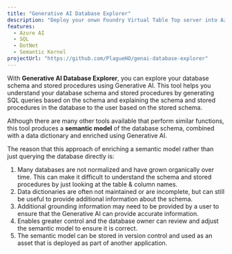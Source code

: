 ```yaml
---
title: "Generative AI Database Explorer"
description: "Deploy your onwn Foundry Virtual Table Top server into Azure using Azure Bicep and GitHub Actions. It support deploying into either Azure Web App or an Azure Container app, with the persistent data stored into Azure Files."
features:
  - Azure AI
  - SQL
  - DotNet
  - Semantic Kernel
projectUrl: "https://github.com/PlagueHO/genai-database-explorer"
---
```


With **Generative AI Database Explorer**, you can explore your database schema and stored procedures using Generative AI. This tool helps you understand your database schema and stored procedures by generating SQL queries based on the schema and explaining the schema and stored procedures in the database to the user based on the stored schema.

Although there are many other tools available that perform similar functions, this tool produces a **semantic model** of the database schema, combined with a data dictionary and enriched using Generative AI.

The reason that this approach of enriching a semantic model rather than just querying the database directly is:

1. Many databases are not normalized and have grown organically over time. This can make it difficult to understand the schema and stored procedures by just looking at the table & column names.
1. Data dictionaries are often not maintained or are incomplete, but can still be useful to provide additional information about the schema.
1. Additional grounding information may need to be provided by a user to ensure that the Generative AI can provide accurate information.
1. Enables greater control and the database owner can review and adjust the semantic model to ensure it is correct.
1. The semantic model can be stored in version control and used as an asset that is deployed as part of another application.
